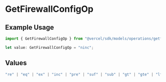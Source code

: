 # GetFirewallConfigOp

## Example Usage

```typescript
import { GetFirewallConfigOp } from "@vercel/sdk/models/operations/getfirewallconfig.js";

let value: GetFirewallConfigOp = "ninc";
```

## Values

```typescript
"re" | "eq" | "ex" | "inc" | "pre" | "suf" | "sub" | "gt" | "gte" | "lt" | "lte" | "nex" | "ninc" | "neq"
```